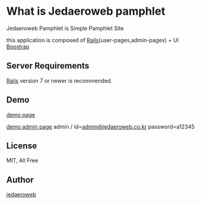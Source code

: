 # What is Jedaeroweb pamphlet

Jedaeroweb Pamphlet is Simple Pamphlet Site

this application is composed of [Rails](http://rubyonrails.org/)(user-pages,admin-pages) + UI [Boostrap](http://getbootstrap.com)

## Server Requirements

[Rails](http://rubyonrails.org/) version 7 or newer is recommended.

## Demo
[demo page](https://pamphlet.jedaeroweb.co.kr)

[demo admin page](https://pamphlet.jedaeroweb.co.kr/admin)
admin / id=admin@jedaeroweb.co.kr password=a12345 

## License

MIT, All Free

## Author

[jedaeroweb](https://www.jedaeroweb.co.kr)
